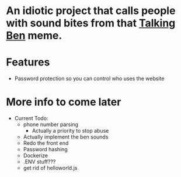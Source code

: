 # An idiotic project that calls people with sound bites from that [Talking Ben](https://apps.apple.com/us/app/talking-ben-the-dog/id416345319) meme.

# Features
- Password protection so you can control who uses the website

# More info to come later
- Current Todo:
  - phone number parsing
    - Actually a priority to stop abuse
  - Actually implement the ben sounds
  - Redo the front end
  - Password hashing
  - Dockerize
  - .ENV stuff???
  - get rid of helloworld.js

